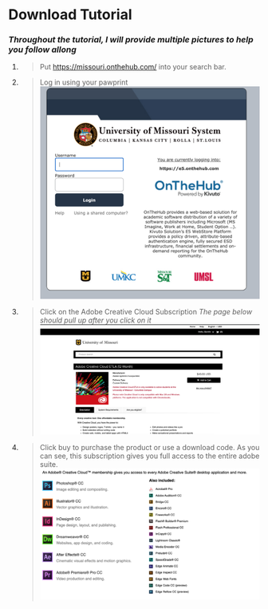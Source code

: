 # Download Tutorial
### _Throughout the tutorial, I will provide multiple pictures to help you follow allong_

1. > Put https://missouri.onthehub.com/ into your search bar.
2. > Log in using your pawprint
![Shibboleth](LogIn.png)
3. > Click on the Adobe Creative Cloud Subscription _The page below should pull up after you click on it_
![Adobe](Adobe.png)
4. > Click buy to purchase the product or use a download code. 
As you can see, this subscription gives you full access to the entire adobe suite. ![Available](Available.png)
